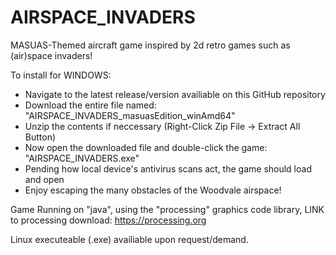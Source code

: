 # AIRSPACE_INVADERS
MASUAS-Themed aircraft game inspired by 2d retro games such as (air)space invaders!

To install for WINDOWS: 
 - Navigate to the latest release/version availiable on this GitHub repository
 - Download the entire file named: "AIRSPACE_INVADERS_masuasEdition_winAmd64"
 - Unzip the contents if neccessary (Right-Click Zip File -> Extract All Button)
 - Now open the downloaded file and double-click the game: "AIRSPACE_INVADERS.exe"
 - Pending how local device's antivirus scans act, the game should load and open
 - Enjoy escaping the many obstacles of the Woodvale airspace!


Game Running on "java", using the "processing" graphics code library, 
LINK to processing download: https://processing.org 

Linux executeable (.exe) availiable upon request/demand.
